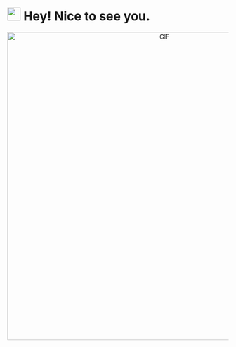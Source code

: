 <h1><img src="https://emojis.slackmojis.com/emojis/images/1531849430/4246/blob-sunglasses.gif?1531849430" width="30"/> Hey! Nice to see you.</h1>

<div align="center">
<img hight="300" width="700" alt="GIF" align="center" src="https://github.com/Wissam111/Wissam111/blob/master/assets/giphy.gif">
</div>



</br>
</br>
</br>
